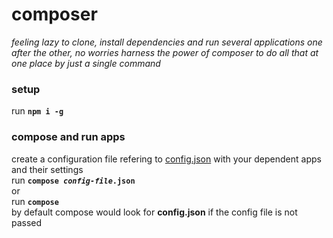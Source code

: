# composer
*feeling lazy to clone, install dependencies and run several applications one after the other, no worries harness the power of composer to do all that at one place by just a single command*

### setup
run **`npm i -g`**

### compose and run apps
create a configuration file refering to [config.json](config.json) with your dependent apps and their settings <br/>run **`compose `*`config-file`*`.json`** <br/> or <br/> run **`compose`** <br/>
by default compose would look for **config.json** if the config file is not passed

